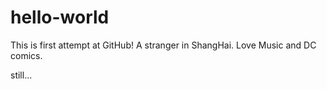 # hello-world
This is first attempt at GitHub!
A stranger in ShangHai.
Love Music and DC comics.

still...
